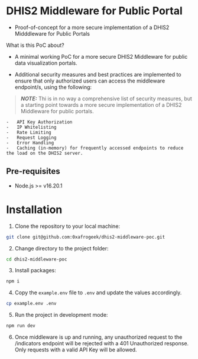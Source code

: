 # DHIS2 Middleware for Public Portal

-   Proof-of-concept for a more secure implementation of a DHIS2 Midddleware for Public Portals

What is this PoC about?

-   A minimal working PoC for a more secure DHIS2 Middleware for public data visualization portals.

-   Additional security measures and best practices are implemented to ensure that only authorized users can access the middleware endpoint/s, using the following:

> **_NOTE:_** Thi is in no way a comprehensive list of security measures, but a starting point towards a more secure implementation of a DHIS2 Middleware for public portals.

    -   API Key Authorization
    -   IP Whitelisting
    -   Rate Limiting
    -   Request Logging
    -   Error Handling
    -   Caching (in-memory) for frequently accessed endpoints to reduce the load on the DHIS2 server.

## Pre-requisites

-   Node.js >= v16.20.1

# Installation

1. Clone the repository to your local machine:

```bash
git clone git@github.com:0xafrogeek/dhis2-middleware-poc.git
```

2. Change directory to the project folder:

```bash
cd dhis2-middleware-poc
```

3. Install packages:

```bash
npm i
```

4. Copy the `example.env` file to `.env` and update the values accordingly.

```bash
cp example.env .env
```

5. Run the project in development mode:

```bash
npm run dev
```

6. Once middleware is up and running, any unauthorized request to the /indicators endpoint will be rejected with a 401 Unauthorized response. Only requests with a valid API Key will be allowed.
